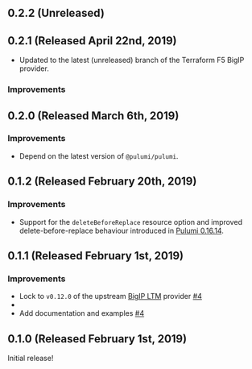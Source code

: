 ## 0.2.2 (Unreleased)

## 0.2.1 (Released April 22nd, 2019)

- Updated to the latest (unreleased) branch of the Terraform F5 BigIP provider.

### Improvements

## 0.2.0 (Released March 6th, 2019)

### Improvements

- Depend on the latest version of `@pulumi/pulumi`.

## 0.1.2 (Released February 20th, 2019)

### Improvements

- Support for the `deleteBeforeReplace` resource option and improved
  delete-before-replace behaviour introduced in [Pulumi
  0.16.14](https://github.com/pulumi/pulumi/blob/master/CHANGELOG.md#01614-released-january-31st-2019).

## 0.1.1 (Released February 1st, 2019)

### Improvements

- Lock to `v0.12.0` of the upstream [BigIP LTM](https://github.com/terraform-providers/terraform-provider-bigip/tree/v0.12.0) provider [#4](https://github.com/pulumi/pulumi-f5bigip/pull/4)
-
- Add documentation and examples [#4](https://github.com/pulumi/pulumi-f5bigip/pull/4)

## 0.1.0 (Released February 1st, 2019)

Initial release!
